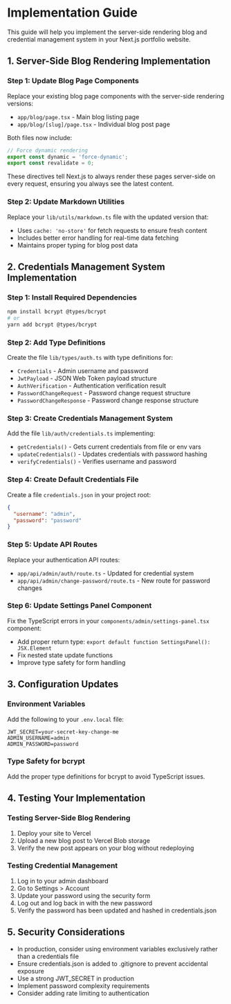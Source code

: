 # Implementation Guide

This guide will help you implement the server-side rendering blog and credential management system in your Next.js portfolio website.

## 1. Server-Side Blog Rendering Implementation

### Step 1: Update Blog Page Components

Replace your existing blog page components with the server-side rendering versions:

- `app/blog/page.tsx` - Main blog listing page
- `app/blog/[slug]/page.tsx` - Individual blog post page

Both files now include:
```typescript
// Force dynamic rendering
export const dynamic = 'force-dynamic';
export const revalidate = 0;
```

These directives tell Next.js to always render these pages server-side on every request, ensuring you always see the latest content.

### Step 2: Update Markdown Utilities

Replace your `lib/utils/markdown.ts` file with the updated version that:
- Uses `cache: 'no-store'` for fetch requests to ensure fresh content
- Includes better error handling for real-time data fetching
- Maintains proper typing for blog post data

## 2. Credentials Management System Implementation

### Step 1: Install Required Dependencies

```bash
npm install bcrypt @types/bcrypt
# or
yarn add bcrypt @types/bcrypt
```

### Step 2: Add Type Definitions

Create the file `lib/types/auth.ts` with type definitions for:
- `Credentials` - Admin username and password
- `JwtPayload` - JSON Web Token payload structure
- `AuthVerification` - Authentication verification result
- `PasswordChangeRequest` - Password change request structure
- `PasswordChangeResponse` - Password change response structure

### Step 3: Create Credentials Management System

Add the file `lib/auth/credentials.ts` implementing:
- `getCredentials()` - Gets current credentials from file or env vars
- `updateCredentials()` - Updates credentials with password hashing
- `verifyCredentials()` - Verifies username and password

### Step 4: Create Default Credentials File

Create a file `credentials.json` in your project root:

```json
{
  "username": "admin",
  "password": "password"
}
```

### Step 5: Update API Routes

Replace your authentication API routes:
- `app/api/admin/auth/route.ts` - Updated for credential system
- `app/api/admin/change-password/route.ts` - New route for password changes

### Step 6: Update Settings Panel Component

Fix the TypeScript errors in your `components/admin/settings-panel.tsx` component:
- Add proper return type: `export default function SettingsPanel(): JSX.Element`
- Fix nested state update functions
- Improve type safety for form handling

## 3. Configuration Updates

### Environment Variables

Add the following to your `.env.local` file:

```
JWT_SECRET=your-secret-key-change-me
ADMIN_USERNAME=admin
ADMIN_PASSWORD=password
```

### Type Safety for bcrypt

Add the proper type definitions for bcrypt to avoid TypeScript issues.

## 4. Testing Your Implementation

### Testing Server-Side Blog Rendering

1. Deploy your site to Vercel
2. Upload a new blog post to Vercel Blob storage
3. Verify the new post appears on your blog without redeploying

### Testing Credential Management

1. Log in to your admin dashboard
2. Go to Settings > Account
3. Update your password using the security form
4. Log out and log back in with the new password
5. Verify the password has been updated and hashed in credentials.json

## 5. Security Considerations

- In production, consider using environment variables exclusively rather than a credentials file
- Ensure credentials.json is added to .gitignore to prevent accidental exposure
- Use a strong JWT_SECRET in production
- Implement password complexity requirements
- Consider adding rate limiting to authentication